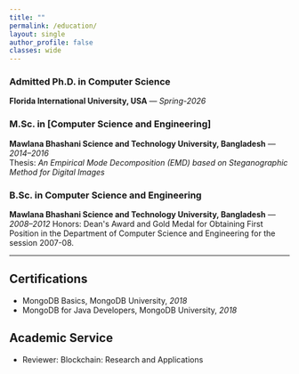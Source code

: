 ```yaml
---
title: ""
permalink: /education/
layout: single
author_profile: false
classes: wide
---
```


### Admitted Ph.D. in Computer Science
**Florida International University, USA** — *Spring-2026*  


### M.Sc. in [Computer Science and Engineering]
**Mawlana Bhashani Science and Technology University, Bangladesh** — *2014–2016*  
Thesis: *An Empirical Mode Decomposition (EMD) based on Steganographic Method for Digital Images*

### B.Sc. in Computer Science and Engineering
**Mawlana Bhashani Science and Technology University, Bangladesh** — *2008–2012* 
Honors: Dean's Award and Gold Medal for Obtaining First Position in the Department of Computer Science and Engineering for the session 2007-08.

---

## Certifications
- MongoDB Basics, MongoDB University, *2018*
- MongoDB for Java Developers, MongoDB University, *2018*

## Academic Service
- Reviewer: Blockchain: Research and Applications

